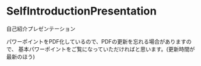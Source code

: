# SelfIntroductionPresentation
自己紹介プレゼンテーション

パワーポイントをPDF化しているので、PDFの更新を忘れる場合がありますので、
基本パワーポイントをご覧になっていただければと思います。(更新時間が最新のほう)
